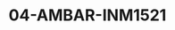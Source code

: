 ---
title: 04-AMBAR-INM1521
image: 04-AMBAR-INM1521.jpg
brand: Inmaculada-Garcia
layout: vestito
---